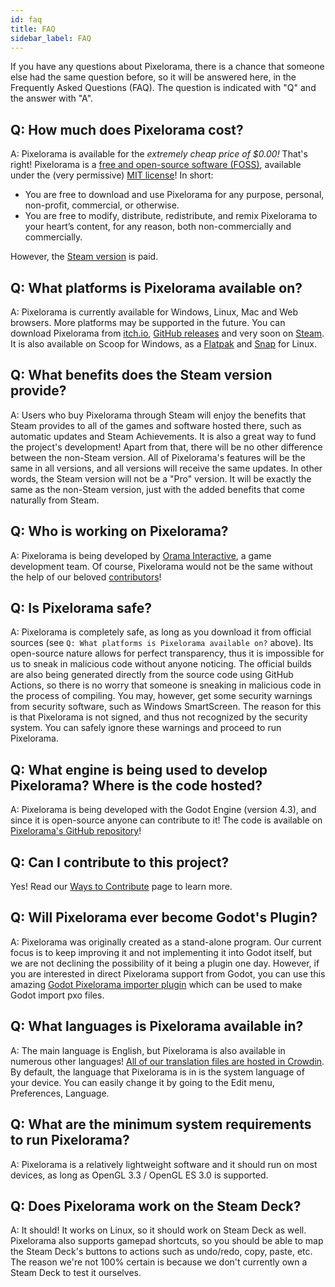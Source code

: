 ```yaml
---
id: faq
title: FAQ
sidebar_label: FAQ
---
```


If you have any questions about Pixelorama, there is a chance that someone else had the same question before, so it will be answered here, in the Frequently Asked Questions (FAQ). The question is indicated with "Q" and the answer with "A".

## Q: How much does Pixelorama cost?
A: Pixelorama is available for the *extremely cheap price of $0.00!* That's right! Pixelorama is a [free and open-source software (FOSS)](https://en.wikipedia.org/wiki/Free_and_open-source_software), available under the (very permissive) [MIT license](https://github.com/Orama-Interactive/Pixelorama/blob/master/LICENSE)! In short:
- You are free to download and use Pixelorama for any purpose, personal, non-profit, commercial, or otherwise.
- You are free to modify, distribute, redistribute, and remix Pixelorama to your heart’s content, for any reason, both non-commercially and commercially.

However, the [Steam version](https://store.steampowered.com/app/2779170/Pixelorama/) is paid.

## Q: What platforms is Pixelorama available on?
A: Pixelorama is currently available for Windows, Linux, Mac and Web browsers. More platforms may be supported in the future.
You can download Pixelorama from [itch.io](https://orama-interactive.itch.io/pixelorama), [GitHub releases](https://github.com/Orama-Interactive/Pixelorama/releases) and very soon on [Steam](https://store.steampowered.com/app/2779170/Pixelorama/). It is also available on Scoop for Windows, as a [Flatpak](https://flathub.org/apps/details/com.orama_interactive.Pixelorama) and [Snap](https://snapcraft.io/pixelorama) for Linux.

## Q: What benefits does the Steam version provide?
A: Users who buy Pixelorama through Steam will enjoy the benefits that Steam provides to all of the games and software hosted there, such as automatic updates and Steam Achievements. It is also a great way to fund the project's development! Apart from that, there will be no other difference between the non-Steam version. All of Pixelorama's features will be the same in all versions, and all versions will receive the same updates. In other words, the Steam version will not be a "Pro" version. It will be exactly the same as the non-Steam version, just with the added benefits that come naturally from Steam.

## Q: Who is working on Pixelorama?
A: Pixelorama is being developed by [Orama Interactive](https://www.oramainteractive.com/), a game development team. Of course, Pixelorama would not be the same without the help of our beloved [contributors](https://github.com/Orama-Interactive/Pixelorama/graphs/contributors)!

## Q: Is Pixelorama safe?
A: Pixelorama is completely safe, as long as you download it from official sources (see `Q: What platforms is Pixelorama available on?` above). Its open-source nature allows for perfect transparency, thus it is impossible for us to sneak in malicious code without anyone noticing. The official builds are also being generated directly from the source code using GitHub Actions, so there is no worry that someone is sneaking in malicious code in the process of compiling. You may, however, get some security warnings from security software, such as Windows SmartScreen. The reason for this is that Pixelorama is not signed, and thus not recognized by the security system. You can safely ignore these warnings and proceed to run Pixelorama.

## Q: What engine is being used to develop Pixelorama? Where is the code hosted?
A: Pixelorama is being developed with the Godot Engine (version 4.3), and since it is open-source anyone can contribute to it! The code is available on [Pixelorama's GitHub repository](https://github.com/Orama-Interactive/Pixelorama)!

## Q: Can I contribute to this project?
Yes! Read our [Ways to Contribute](development_and_contributing) page to learn more.

## Q: Will Pixelorama ever become Godot's Plugin?
A: Pixelorama was originally created as a stand-alone program. Our current focus is to keep improving it and not implementing it into Godot itself, but we are not declining the possibility of it being a plugin one day. However, if you are interested in direct Pixelorama support from Godot, you can use this amazing [Godot Pixelorama importer plugin](https://github.com/Technohacker/godot_pixelorama_importer) which can be used to make Godot import pxo files.

## Q: What languages is Pixelorama available in?
A: The main language is English, but Pixelorama is also available in numerous other languages! [All of our translation files are hosted in Crowdin](https://crowdin.com/project/pixelorama). By default, the language that Pixelorama is in is the system language of your device. You can easily change it by going to the Edit menu, Preferences, Language.

## Q: What are the minimum system requirements to run Pixelorama?
A: Pixelorama is a relatively lightweight software and it should run on most devices, as long as OpenGL 3.3 / OpenGL ES 3.0 is supported.

## Q: Does Pixelorama work on the Steam Deck?
A: It should! It works on Linux, so it should work on Steam Deck as well. Pixelorama also supports gamepad shortcuts, so you should be able to map the Steam Deck's buttons to actions such as undo/redo, copy, paste, etc. The reason we're not 100% certain is because we don't currently own a Steam Deck to test it ourselves.

